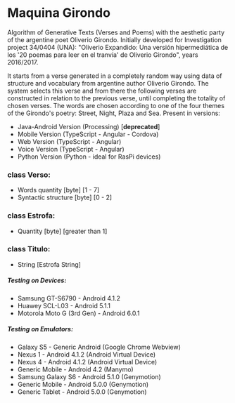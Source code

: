 # Maquina Girondo

Algorithm of Generative Texts (Verses and Poems) with the aesthetic party of the argentine poet Oliverio Girondo. Initially developed for Investigation project 34/0404 (UNA): "Oliverio Expandido: Una versión hipermediática de los '20 poemas para leer en el tranvía' de Oliverio Girondo", years 2016/2017.

It starts from a verse generated in a completely random way using data of structure and vocabulary from argentine author Oliverio Girondo. The system selects this verse and from there the following verses are constructed in relation to the previous verse, until completing the totality of chosen verses. The words are chosen according to one of the four themes of the Girondo's poetry: Street, Night, Plaza and Sea.
Present in versions:

* Java-Android Version (Processing) [**deprecated**]
* Mobile Version (TypeScript - Angular - Cordova)
* Web Version (TypeScript - Angular)
* Voice Version (TypeScript - Angular)
* Python Version (Python - ideal for RasPi devices)

### class Verso:

* Words quantity [byte] [1 - 7]
* Syntactic structure [byte] [0 - 2]

### class Estrofa:

* Quantity [byte] [greater than 1]

### class Titulo:

* String [Estrofa String]

##### Testing on Devices:

* Samsung GT-S6790 - Android 4.1.2
* Huawey SCL-L03 - Android 5.1.1
* Motorola Moto G (3rd Gen) - Android 6.0.1

##### Testing on Emulators:

* Galaxy S5 - Generic Android (Google Chrome Webview)
* Nexus 1 - Android 4.1.2 (Android Virtual Device)
* Nexus 4 - Android 4.1.2 (Android Virtual Device)
* Generic Mobile - Android 4.2 (Manymo)
* Samsung Galaxy S6 - Android 5.1.0 (Genymotion)
* Generic Mobile - Android 5.0.0 (Genymotion)
* Generic Tablet - Android 5.0.0 (Genymotion)
